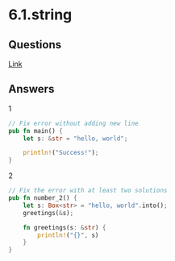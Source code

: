 # 6.1.string

## Questions

[Link](https://practice.rs/compound-types/string.html)

## Answers

1

```rust
// Fix error without adding new line
pub fn main() {
    let s: &str = "hello, world";

    println!("Success!");
}
```

2

```rust
// Fix the error with at least two solutions
pub fn number_2() {
    let s: Box<str> = "hello, world".into();
    greetings(&s);

    fn greetings(s: &str) {
        println!("{}", s)
    }
}
```
